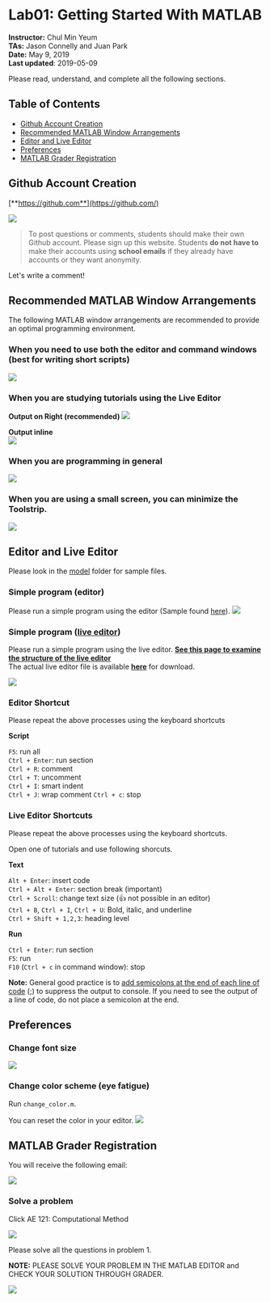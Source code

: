 # Lab01: Getting Started With MATLAB

**Instructor:** Chul Min Yeum     
**TAs:** Jason Connelly and Juan Park  
**Date:** May 9, 2019   
**Last updated**: 2019-05-09

Please read, understand, and complete all the following sections.

## Table of Contents
- [Github Account Creation](#github-account-creation)
- [Recommended MATLAB Window Arrangements](#recommended-matlab-window-arrangements)
- [Editor and Live Editor](#editor-and-live-editor)
- [Preferences](#preferences)
- [MATLAB Grader Registration](#matlab-grader-registration)

## Github Account Creation
[**https://github.com**](https://github.com/)

![](img/github.png)

>To post questions or comments, students should make their own Github account. Please sign up this website. Students **do not have to** make their accounts using **school emails** if they already have accounts or they want anonymity.


Let's write a comment!

## Recommended MATLAB Window Arrangements
The following MATLAB window arrangements are recommended to provide an optimal programming environment.

### When you need to use both the editor and command windows (best for writing short scripts)
![](img/window_command_window.png)

### When you are studying tutorials using the Live Editor

**Output on Right (recommended)** 
![](img/live_editor_output_side.png)

**Output inline**  
![](img/live_editor_output_inline.png)

### When you are programming in general
![](img/window_programming.png)

### When you are using a small screen, you can minimize the Toolstrip. 
![](img/toolstrip.png)

## Editor and Live Editor
Please look in the [model](model) folder for sample files.
### Simple program (editor)
Please run a simple program using the editor (Sample found [here](model/sample_problem_editor.m)).
![](img/sample_problem_editor.png)

### Simple program ([live editor](https://www.mathworks.com/products/matlab/live-editor.html)) 
Please run a simple program using the live editor.
[**See this page to examine the structure of the live editor**](sample_problem_live_editor.pdf)   
The actual live editor file is available [**here**](model/sample_problem_live_editor.mlx) for download.

![](img/sample_problem_live_editor.png)

### Editor Shortcut
Please repeat the above processes using the keyboard shortcuts

**Script**  

`F5`: run all    
`Ctrl + Enter`: run section  
`Ctrl + R`: comment   
`Ctrl + T`: uncomment   
`Ctrl + I`: smart indent   
`Ctrl + J`: wrap comment 
`Ctrl + c`: stop   

### Live Editor Shortcuts
Please repeat the above processes using the keyboard shortcuts.

Open one of tutorials and use following shorcuts.

**Text**  

`Alt + Enter`: insert code   
`Ctrl + Alt + Enter`: section break (important)   
`Ctrl + Scroll`: change text size (:+1: not possible in an editor)   
`Ctrl + B`, `Ctrl + I`, `Ctrl + U`: Bold, italic, and underline   
`Ctrl + Shift + 1,2,3`: heading level   

**Run**  

`Ctrl + Enter`: run section   
`F5`: run    
`F10` (`Ctrl + c` in command window): stop   

**Note:** General good practice is to [add semicolons at the end of each line of code](https://www.quora.com/When-and-why-do-we-use-semicolons-in-MATLAB) (;) to suppress the output to console. If you need to see the output of a line of code, do not place a semicolon at the end.

## Preferences 
### Change font size
![](img/change_font_size.png)

### Change color scheme (eye fatigue)
Run `change_color.m`.

You can reset the color in your editor.
![](img/default_color.png)

## MATLAB Grader Registration  

You will receive the following email:

![](img/matlab_grader_invitation.png)

### Solve a problem

Click AE 121: Computational Method

![](img/matlab_grader_main.png)

Please solve all the questions in problem 1.

**NOTE:** PLEASE SOLVE YOUR PROBLEM IN THE MATLAB EDITOR and CHECK YOUR SOLUTION THROUGH GRADER. 

![](img/lab01_problem1.png)
